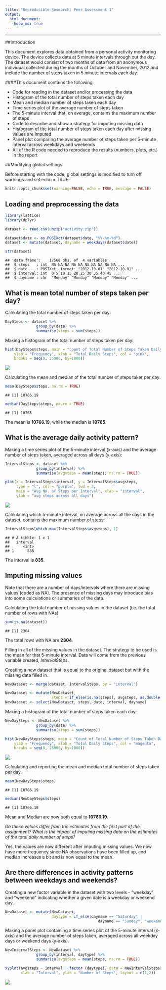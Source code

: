 ```yaml
---
title: "Reproducible Research: Peer Assessment 1"
output: 
  html_document:
    keep_md: true
---
```


_________


##Introduction

This document explores data obtained from a personal activity monitoring device. The device collects data at 5 minute intervals through out the day. The dataset would consist of two months of data from an anonymous individual collected during the months of October and November, 2012 and include the number of steps taken in 5 minute intervals each day.

####This document contains the following:

- Code for reading in the dataset and/or processing the data
- Histogram of the total number of steps taken each day
- Mean and median number of steps taken each day
- Time series plot of the average number of steps taken
- The 5-minute interval that, on average, contains the maximum number of steps
- Code to describe and show a strategy for imputing missing data
- Histogram of the total number of steps taken each day after missing values are imputed
- Panel plot comparing the average number of steps taken per 5-minute interval across weekdays and weekends
- All of the R code needed to reproduce the results (numbers, plots, etc.) in the report

##Modifying global settings

Before starting with the code, global settings is modified to turn off warnings and set echo = TRUE.


```r
knitr::opts_chunk$set(warning=FALSE, echo = TRUE, message = FALSE)
```

## Loading and preprocessing the data


```r
library(lattice)
library(dplyr)

dataset <- read.csv(unzip("activity.zip"))

dataset$date <- as.POSIXct(dataset$date, "%Y-%m-%d")
dataset <- mutate(dataset, dayname = weekdays(dataset$date))

str(dataset)
```

```
## 'data.frame':	17568 obs. of  4 variables:
##  $ steps   : int  NA NA NA NA NA NA NA NA NA NA ...
##  $ date    : POSIXct, format: "2012-10-01" "2012-10-01" ...
##  $ interval: int  0 5 10 15 20 25 30 35 40 45 ...
##  $ dayname : chr  "Monday" "Monday" "Monday" "Monday" ...
```

## What is mean total number of steps taken per day?

Calculating the total number of steps taken per day:


```r
DaySteps <- dataset %>%
              group_by(date) %>%
              summarise(steps = sum(steps))
```

Making a histogram of the total number of steps taken per day:


```r
hist(DaySteps$steps, main = "Count of Total Number of Steps Taken Daily", 
    ylab = "Frequency", xlab = "Total Daily Steps", col = "pink", 
    breaks = seq(0, 25000, by=1000))
```

![](PA1_template_files/figure-html/unnamed-chunk-4-1.png)<!-- -->

Calculating the mean and median of the total number of steps taker per day:


```r
mean(DaySteps$steps, na.rm = TRUE)
```

```
## [1] 10766.19
```

```r
median(DaySteps$steps, na.rm = TRUE)
```

```
## [1] 10765
```

The mean is **10766.19**, while the median is **10765**.

## What is the average daily activity pattern?

Making a time series plot of the 5-minute interval (x-axis) and the average number of steps taken, averaged across all days (y-axis):


```r
IntervalSteps <- dataset %>%
              group_by(interval) %>%
              summarise(avgsteps = mean(steps, na.rm = TRUE))

plot(x = IntervalSteps$interval, y = IntervalSteps$avgsteps,
     type = "l", col = "purple", lwd = 2,
     main = "Avg No. of Steps per Interval", xlab = "interval", 
     ylab = "avg steps across all days")
```

![](PA1_template_files/figure-html/unnamed-chunk-6-1.png)<!-- -->

Calculating which 5-minute interval, on average across all the days in the dataset, contains the maximum number of steps:


```r
IntervalSteps[which.max(IntervalSteps$avgsteps), 1]
```

```
## # A tibble: 1 x 1
##   interval
##      <int>
## 1      835
```

The interval is **835**.

## Imputing missing values

Note that there are a number of days/intervals where there are missing values (coded as NA). The presence of missing days may introduce bias into some calculations or summaries of the data.

Calculating the total number of missing values in the dataset (i.e. the total number of rows with NAs)


```r
sum(is.na(dataset))
```

```
## [1] 2304
```

The total rows with NA are **2304**.

Filling in all of the missing values in the dataset. The strategy to be used is the mean for that 5-minute interval. Data will come from the previous variable created, *IntervalSteps*.

Creating a new dataset that is equal to the original dataset but with the missing data filled in.


```r
NewDataset <- merge(dataset, IntervalSteps, by = "interval")

NewDataset <- mutate(NewDataset, 
                     steps = if_else(is.na(steps), avgsteps, as.double(steps)))
NewDataset <- select(NewDataset, steps, date, interval, dayname)
```

Making a histogram of the total number of steps taken each day. 


```r
NewDaySteps <- NewDataset %>%
              group_by(date) %>%
              summarise(steps = sum(steps))

hist(NewDaySteps$steps, main = "Count of Total Number of Steps Taken Daily (Imputed NAs)", 
    ylab = "Frequency", xlab = "Total Daily Steps", col = "magenta", 
    breaks = seq(0, 25000, by=1000))
```

![](PA1_template_files/figure-html/unnamed-chunk-10-1.png)<!-- -->

Calculating and reporting the mean and median total number of steps taken per day.


```r
mean(NewDaySteps$steps)
```

```
## [1] 10766.19
```

```r
median(NewDaySteps$steps)
```

```
## [1] 10766.19
```

Mean and Median are now both equal to **10766.19**.

*Do these values differ from the estimates from the first part of the assignment? What is the impact of imputing missing data on the estimates of the total daily number of steps?*

Yes, the values are now different after imputing missing values. We now have more frequency since NA observations have been filled up, and median increases a bit and is now equal to the mean.

## Are there differences in activity patterns between weekdays and weekends?

Creating a new factor variable in the dataset with two levels - "weekday" and "weekend" indicating whether a given date is a weekday or weekend day.


```r
NewDataset <- mutate(NewDataset, 
                     daytype = if_else(dayname == "Saturday" | 
                                          dayname == "Sunday", "weekend", "weekday"))
```

Making a panel plot containing a time series plot of the 5-minute interval (x-axis) and the average number of steps taken, averaged across all weekday days or weekend days (y-axis).


```r
NewIntervalSteps <- NewDataset %>%
              group_by(interval, daytype) %>%
              summarise(avgsteps = mean(steps, na.rm = TRUE))

xyplot(avgsteps ~ interval | factor (daytype), data = NewIntervalSteps, type = "l",
       xlab = "Interval", ylab = "Number of Steps", layout = c(1,2))
```

![](PA1_template_files/figure-html/unnamed-chunk-13-1.png)<!-- -->
